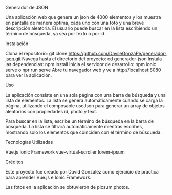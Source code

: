 Generador de JSON

Una aplicación web que genera un json de 4000 elementos y los muestra en pantalla de manera óptima, cada uno con una foto y una breve descripción aleatoria. El usuario puede buscar en la lista escribiendo un término de búsqueda, ya sea por texto o por id.

Instalación

Clona el repositorio: git clone https://github.com/DavileGonzaPe/generador-json.git
Navega hasta el directorio del proyecto: cd generador-json
Instala las dependencias: npm install
Inicia el servidor de desarrollo: npm ionic serve o npr run serve
Abre tu navegador web y ve a http://localhost:8080 para ver la aplicación.

Uso

La aplicación consiste en una sola página con una barra de búsqueda y una lista de elementos. La lista se genera automáticamente cuando se carga la página, utilizando el composable useJson para generar un array de objetos aleatorios con propiedades id, photo y text.

Para buscar en la lista, escribe un término de búsqueda en la barra de búsqueda. La lista se filtrará automáticamente mientras escribes, mostrando solo los elementos que coinciden con el término de búsqueda.

Tecnologías Utilizadas

Vue.js
Ionic Framework
vue-virtual-scroller
lorem-ipsum

Créditos

Este proyecto fue creado por David González como ejercicio de práctica para aprender Vue.js e Ionic Framework.

Las fotos en la aplicación se obtuvieron de picsum.photos.
